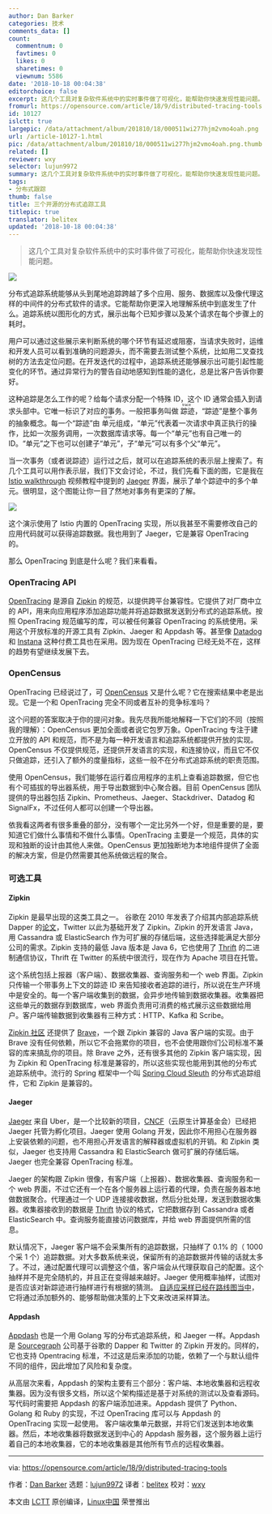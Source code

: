 ```yaml
---
author: Dan Barker
categories: 技术
comments_data: []
count:
  commentnum: 0
  favtimes: 0
  likes: 0
  sharetimes: 0
  viewnum: 5586
date: '2018-10-18 00:04:38'
editorchoice: false
excerpt: 这几个工具对复杂软件系统中的实时事件做了可视化，能帮助你快速发现性能问题。
fromurl: https://opensource.com/article/18/9/distributed-tracing-tools
id: 10127
islctt: true
largepic: /data/attachment/album/201810/18/000511wi277hjm2vmo4oah.png
url: /article-10127-1.html
pic: /data/attachment/album/201810/18/000511wi277hjm2vmo4oah.png.thumb.jpg
related: []
reviewer: wxy
selector: lujun9972
summary: 这几个工具对复杂软件系统中的实时事件做了可视化，能帮助你快速发现性能问题。
tags:
- 分布式跟踪
thumb: false
title: 三个开源的分布式追踪工具
titlepic: true
translator: belitex
updated: '2018-10-18 00:04:38'
---
```



> 
> 这几个工具对复杂软件系统中的实时事件做了可视化，能帮助你快速发现性能问题。
> 
> 
> 


![](/data/attachment/album/201810/18/000511wi277hjm2vmo4oah.png)


分布式追踪系统能够从头到尾地追踪跨越了多个应用、服务、数据库以及像代理这样的中间件的分布式软件的请求。它能帮助你更深入地理解系统中到底发生了什么。追踪系统以图形化的方式，展示出每个已知步骤以及某个请求在每个步骤上的耗时。


用户可以通过这些展示来判断系统的哪个环节有延迟或阻塞，当请求失败时，运维和开发人员可以看到准确的问题源头，而不需要去测试整个系统，比如用二叉查找树的方法去定位问题。在开发迭代的过程中，追踪系统还能够展示出可能引起性能变化的环节。通过异常行为的警告自动地感知到性能的退化，总是比客户告诉你要好。


这种追踪是怎么工作的呢？给每个请求分配一个特殊 ID，这个 ID 通常会插入到请求头部中。它唯一标识了对应的事务。一般把事务叫做<ruby> 踪迹 <rt>  trace </rt></ruby>，“踪迹”是整个事务的抽象概念。每一个“踪迹”由<ruby> 单元 <rt>  span </rt></ruby>组成，“单元”代表着一次请求中真正执行的操作，比如一次服务调用，一次数据库请求等。每一个“单元”也有自己唯一的 ID。“单元”之下也可以创建子“单元”，子“单元”可以有多个父“单元”。


当一次事务（或者说踪迹）运行过之后，就可以在追踪系统的表示层上搜索了。有几个工具可以用作表示层，我们下文会讨论，不过，我们先看下面的图，它是我在 [Istio walkthrough](https://www.youtube.com/watch?v=T8BbeqZ0Rls) 视频教程中提到的 [Jaeger](https://www.jaegertracing.io/) 界面，展示了单个踪迹中的多个单元。很明显，这个图能让你一目了然地对事务有更深的了解。


![](/data/attachment/album/201810/18/000535l0oee2uhfef1wh94.png)


这个演示使用了 Istio 内置的 OpenTracing 实现，所以我甚至不需要修改自己的应用代码就可以获得追踪数据。我也用到了 Jaeger，它是兼容 OpenTracing 的。


那么 OpenTracing 到底是什么呢？我们来看看。


### OpenTracing API


[OpenTracing](http://opentracing.io/) 是源自 [Zipkin](https://zipkin.io/) 的规范，以提供跨平台兼容性。它提供了对厂商中立的 API，用来向应用程序添加追踪功能并将追踪数据发送到分布式的追踪系统。按照 OpenTracing 规范编写的库，可以被任何兼容 OpenTracing 的系统使用。采用这个开放标准的开源工具有 Zipkin、Jaeger 和 Appdash 等。甚至像 [Datadog](https://www.datadoghq.com/) 和 [Instana](https://www.instana.com/) 这种付费工具也在采用。因为现在 OpenTracing 已经无处不在，这样的趋势有望继续发展下去。


### OpenCensus


OpenTracing 已经说过了，可 [OpenCensus](https://opencensus.io/) 又是什么呢？它在搜索结果中老是出现。它是一个和 OpenTracing 完全不同或者互补的竞争标准吗？


这个问题的答案取决于你的提问对象。我先尽我所能地解释一下它们的不同（按照我的理解）：OpenCensus 更加全面或者说它包罗万象。OpenTracing 专注于建立开放的 API 和规范，而不是为每一种开发语言和追踪系统都提供开放的实现。OpenCensus 不仅提供规范，还提供开发语言的实现，和连接协议，而且它不仅只做追踪，还引入了额外的度量指标，这些一般不在分布式追踪系统的职责范围。


使用 OpenCensus，我们能够在运行着应用程序的主机上查看追踪数据，但它也有个可插拔的导出器系统，用于导出数据到中心聚合器。目前 OpenCensus 团队提供的导出器包括 Zipkin、Prometheus、Jaeger、Stackdriver、Datadog 和 SignalFx，不过任何人都可以创建一个导出器。


依我看这两者有很多重叠的部分，没有哪个一定比另外一个好，但是重要的是，要知道它们做什么事情和不做什么事情。OpenTracing 主要是一个规范，具体的实现和独断的设计由其他人来做。OpenCensus 更加独断地为本地组件提供了全面的解决方案，但是仍然需要其他系统做远程的聚合。


### 可选工具


#### Zipkin


Zipkin 是最早出现的这类工具之一。 谷歌在 2010 年发表了介绍其内部追踪系统 Dapper 的[论文](https://research.google.com/archive/papers/dapper-2010-1.pdf)，Twitter 以此为基础开发了 Zipkin。Zipkin 的开发语言 Java，用 Cassandra 或 ElasticSearch 作为可扩展的存储后端，这些选择能满足大部分公司的需求。Zipkin 支持的最低 Java 版本是 Java 6，它也使用了 [Thrift](https://thrift.apache.org/) 的二进制通信协议，Thrift 在 Twitter 的系统中很流行，现在作为 Apache 项目在托管。


这个系统包括上报器（客户端）、数据收集器、查询服务和一个 web 界面。Zipkin 只传输一个带事务上下文的踪迹 ID 来告知接收者追踪的进行，所以说在生产环境中是安全的。每一个客户端收集到的数据，会异步地传输到数据收集器。收集器把这些单元的数据存到数据库，web 界面负责用可消费的格式展示这些数据给用户。客户端传输数据到收集器有三种方式：HTTP、Kafka 和 Scribe。


[Zipkin 社区](https://zipkin.io/pages/community.html) 还提供了 [Brave](https://github.com/openzipkin/brave)，一个跟 Zipkin 兼容的 Java 客户端的实现。由于 Brave 没有任何依赖，所以它不会拖累你的项目，也不会使用跟你们公司标准不兼容的库来搞乱你的项目。除 Brave 之外，还有很多其他的 Zipkin 客户端实现，因为 Zipkin 和 OpenTracing 标准是兼容的，所以这些实现也能用到其他的分布式追踪系统中。流行的 Spring 框架中一个叫 [Spring Cloud Sleuth](https://cloud.spring.io/spring-cloud-sleuth/) 的分布式追踪组件，它和 Zipkin 是兼容的。


#### Jaeger


[Jaeger](https://www.jaegertracing.io/) 来自 Uber，是一个比较新的项目，[CNCF](https://www.cncf.io/)（云原生计算基金会）已经把 Jaeger 托管为孵化项目。Jaeger 使用 Golang 开发，因此你不用担心在服务器上安装依赖的问题，也不用担心开发语言的解释器或虚拟机的开销。和 Zipkin 类似，Jaeger 也支持用 Cassandra 和 ElasticSearch 做可扩展的存储后端。Jaeger 也完全兼容 OpenTracing 标准。


Jaeger 的架构跟 Zipkin 很像，有客户端（上报器）、数据收集器、查询服务和一个 web 界面，不过它还有一个在各个服务器上运行着的代理，负责在服务器本地做数据聚合。代理通过一个 UDP 连接接收数据，然后分批处理，发送到数据收集器。收集器接收到的数据是 [Thrift](https://en.wikipedia.org/wiki/Apache_Thrift) 协议的格式，它把数据存到 Cassandra 或者 ElasticSearch 中。查询服务能直接访问数据库，并给 web 界面提供所需的信息。


默认情况下，Jaeger 客户端不会采集所有的追踪数据，只抽样了 0.1% 的（ 1000 个采 1 个）追踪数据。对大多数系统来说，保留所有的追踪数据并传输的话就太多了。不过，通过配置代理可以调整这个值，客户端会从代理获取自己的配置。这个抽样并不是完全随机的，并且正在变得越来越好。Jaeger 使用概率抽样，试图对是否应该对新踪迹进行抽样进行有根据的猜测。 [自适应采样已经在路线图当中](https://www.jaegertracing.io/docs/roadmap/#adaptive-sampling)，它将通过添加额外的、能够帮助做决策的上下文来改进采样算法。


#### Appdash


[Appdash](https://github.com/sourcegraph/appdash) 也是一个用 Golang 写的分布式追踪系统，和 Jaeger 一样。Appdash 是 [Sourcegraph](https://about.sourcegraph.com/) 公司基于谷歌的 Dapper 和 Twitter 的 Zipkin 开发的。同样的，它也支持 Opentracing 标准，不过这是后来添加的功能，依赖了一个与默认组件不同的组件，因此增加了风险和复杂度。


从高层次来看，Appdash 的架构主要有三个部分：客户端、本地收集器和远程收集器。因为没有很多文档，所以这个架构描述是基于对系统的测试以及查看源码。写代码时需要把 Appdash 的客户端添加进来。Appdash 提供了 Python、Golang 和 Ruby 的实现，不过 OpenTracing 库可以与 Appdash 的 OpenTracing 实现一起使用。 客户端收集单元数据，并将它们发送到本地收集器。然后，本地收集器将数据发送到中心的 Appdash 服务器，这个服务器上运行着自己的本地收集器，它的本地收集器是其他所有节点的远程收集器。




---


via: <https://opensource.com/article/18/9/distributed-tracing-tools>


作者：[Dan Barker](https://opensource.com/users/barkerd427) 选题：[lujun9972](https://github.com/lujun9972) 译者：[belitex](https://github.com/belitex) 校对：[wxy](https://github.com/wxy)


本文由 [LCTT](https://github.com/LCTT/TranslateProject) 原创编译，[Linux中国](https://linux.cn/) 荣誉推出